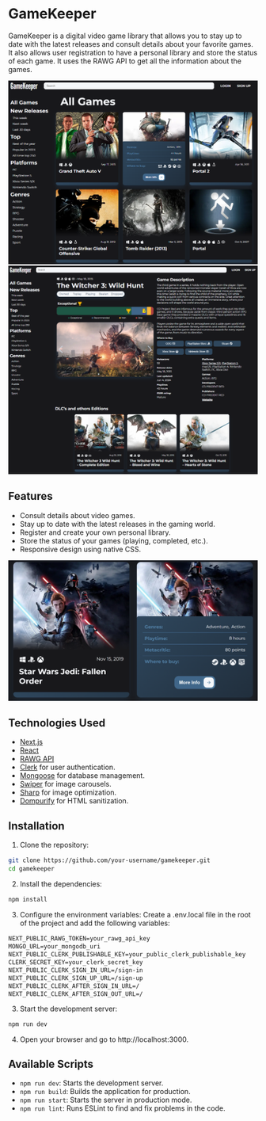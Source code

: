 # GameKeeper

GameKeeper is a digital video game library that allows you to stay up to date with the latest releases and consult details about your favorite games. It also allows user registration to have a personal library and store the status of each game. It uses the RAWG API to get all the information about the games.

![img1](./img/img1.png)
![img2](./img/img2.png)

## Features

- Consult details about video games.
- Stay up to date with the latest releases in the gaming world.
- Register and create your own personal library.
- Store the status of your games (playing, completed, etc.).
- Responsive design using native CSS.

![img3](./img/img3.png)

## Technologies Used

- [Next.js](https://nextjs.org/)
- [React](https://reactjs.org/)
- [RAWG API](https://rawg.io/apidocs)
- [Clerk](https://clerk.dev/) for user authentication.
- [Mongoose](https://mongoosejs.com/) for database management.
- [Swiper](https://swiperjs.com/) for image carousels.
- [Sharp](https://sharp.pixelplumbing.com/) for image optimization.
- [Dompurify](https://github.com/cure53/DOMPurify) for HTML sanitization.

## Installation

1. Clone the repository:
```bash
git clone https://github.com/your-username/gamekeeper.git
cd gamekeeper
```

2. Install the dependencies:
```bash
npm install
```

3. Configure the environment variables: Create a .env.local file in the root of the project and add the following variables:
```
NEXT_PUBLIC_RAWG_TOKEN=your_rawg_api_key
MONGO_URL=your_mongodb_uri
NEXT_PUBLIC_CLERK_PUBLISHABLE_KEY=your_public_clerk_publishable_key
CLERK_SECRET_KEY=your_clerk_secret_key
NEXT_PUBLIC_CLERK_SIGN_IN_URL=/sign-in
NEXT_PUBLIC_CLERK_SIGN_UP_URL=/sign-up
NEXT_PUBLIC_CLERK_AFTER_SIGN_IN_URL=/
NEXT_PUBLIC_CLERK_AFTER_SIGN_OUT_URL=/
```
3. Start the development server:
```bash
npm run dev
```

4. Open your browser and go to http://localhost:3000.

## Available Scripts

- `npm run dev`: Starts the development server.
- `npm run build`: Builds the application for production.
- `npm run start`: Starts the server in production mode.
- `npm run lint`: Runs ESLint to find and fix problems in the code.
